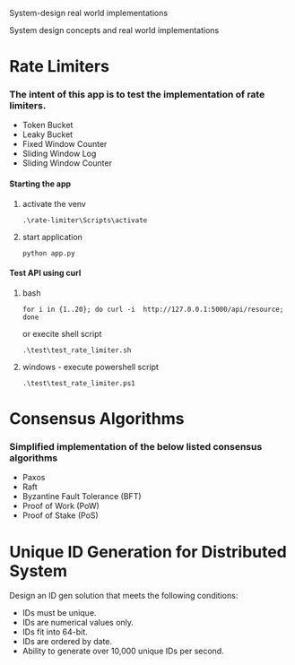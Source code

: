 System-design real world implementations

System design concepts and real world implementations

# Rate Limiters

### The intent of this app is to test the implementation of rate limiters.
- Token Bucket
- Leaky Bucket
- Fixed Window Counter
- Sliding Window Log
- Sliding Window Counter

#### Starting the app
1. activate the venv
   ```
   .\rate-limiter\Scripts\activate
   ```
2. start application
   ```
   python app.py
   ````

#### Test API using curl
1. bash
    ```
    for i in {1..20}; do curl -i  http://127.0.0.1:5000/api/resource; done
    ```
    or execite shell script
    ```
    .\test\test_rate_limiter.sh
    ```
    
2. windows - execute powershell script
    ```
    .\test\test_rate_limiter.ps1

# Consensus Algorithms

### Simplified implementation of the below listed consensus algorithms
- Paxos
- Raft
- Byzantine Fault Tolerance (BFT)
- Proof of Work (PoW)
- Proof of Stake (PoS)

# Unique ID Generation for Distributed System

Design an ID gen solution that meets the following conditions:

- IDs must be unique.
- IDs are numerical values only.
- IDs fit into 64-bit.
- IDs are ordered by date.
- Ability to generate over 10,000 unique IDs per second.
